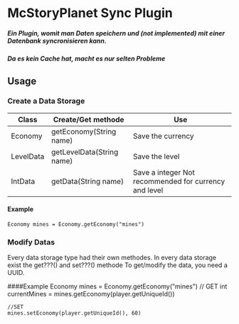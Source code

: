 # McStoryPlanet Sync Plugin

##### Ein Plugin, womit man Daten speichern und (not implemented) mit einer Datenbank syncronisieren kann. 
##### Da es kein Cache hat, macht es nur selten Probleme

## Usage
### Create a Data Storage
| Class     | Create/Get methode        | Use                                                   |
|-----------|---------------------------|-------------------------------------------------------|
| Economy   | getEconomy(String name)   | Save the currency                                     |
| LevelData | getLevelData(String name) | Save the level                                        |
| IntData   | getData(String name)      | Save a integer Not recommended for currency and level |

#### Example
    Economy mines = Economy.getEconomy("mines")

### Modify Datas
Every data storage type had their own methodes. 
In every data storage exist the get???() and set???() methode
To get/modify the data, you need a UUID.

####Example
    Economy mines = Economy.getEconomy("mines")
    // GET
    int currentMines = mines.getEconomy(player.getUniqueId())

    //SET
    mines.setEconomy(player.getUniqueId(), 60)
